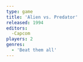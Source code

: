 ```yaml
---
type: game
title: 'Alien vs. Predator'
released: 1994
editors: 
  -Capcom
players: 2
genres:
  - 'Beat them all'
---
```


